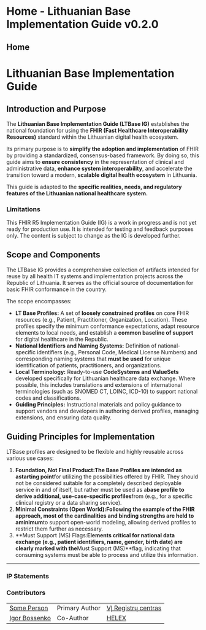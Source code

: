 # Home - Lithuanian Base Implementation Guide v0.2.0

## Home

# Lithuanian Base Implementation Guide

## Introduction and Purpose

The **Lithuanian Base Implementation Guide (LTBase IG)** establishes the national foundation for using the **FHIR (Fast Healthcare Interoperability Resources)** standard within the Lithuanian digital health ecosystem.

Its primary purpose is to **simplify the adoption and implementation** of FHIR by providing a standardized, consensus-based framework. By doing so, this guide aims to **ensure consistency** in the representation of clinical and administrative data, **enhance system interoperability**, and accelerate the transition toward a modern, **scalable digital health ecosystem** in Lithuania.

This guide is adapted to the **specific realities, needs, and regulatory features of the Lithuanian national healthcare system.**

### Limitations

This FHIR R5 Implementation Guide (IG) is a work in progress and is not yet ready for production use. It is intended for testing and feedback purposes only. The content is subject to change as the IG is developed further.

## Scope and Components

The LTBase IG provides a comprehensive collection of artifacts intended for reuse by all health IT systems and implementation projects across the Republic of Lithuania. It serves as the official source of documentation for basic FHIR conformance in the country.

The scope encompasses:

* **LT Base Profiles:** A set of **loosely constrained profiles** on core FHIR resources (e.g., Patient, Practitioner, Organization, Location). These profiles specify the minimum conformance expectations, adapt resource elements to local needs, and establish a **common baseline of support** for digital healthcare in the Republic.
* **National Identifiers and Naming Systems:** Definition of national-specific identifiers (e.g., Personal Code, Medical License Numbers) and corresponding naming systems that **must be used** for unique identification of patients, practitioners, and organizations.
* **Local Terminology:** Ready-to-use **CodeSystems and ValueSets** developed specifically for Lithuanian healthcare data exchange. Where possible, this includes translations and extensions of international terminologies (such as SNOMED CT, LOINC, ICD-10) to support national codes and classifications.
* **Guiding Principles:** Instructional materials and policy guidance to support vendors and developers in authoring derived profiles, managing extensions, and ensuring data quality.

## Guiding Principles for Implementation

LTBase profiles are designed to be flexible and highly reusable across various use cases:

1. **Foundation, Not Final Product:**The Base Profiles are intended as a**starting point**for utilizing the possibilities offered by FHIR. They should not be considered suitable for a completely described deployable service in and of itself, but rather must be used as a**base profile to derive additional, use-case-specific profiles**from (e.g., for a specific clinical registry or a data sharing service).
1. **Minimal Constraints (Open World):**Following the example of the FHIR approach, most of the cardinalities and binding strengths are held to a**minimum**to support open-world modeling, allowing derived profiles to restrict them further as necessary.
1. **Must Support (MS) Flags:**Elements critical for national data exchange (e.g., patient identifiers, name, gender, birth date) are clearly marked with the**Must Support (MS)**flag, indicating that consuming systems must be able to process and utilize this information.

-------

### IP Statements

### Contributors

| | | |
| :--- | :--- | :--- |
| [Some Person](#) | Primary Author | [VĮ Registrų centras](https://www.registrucentras.lt) |
| [Igor Bossenko](https://about.askigor.eu) | Co-Author | [HELEX](https://helex.health) |

